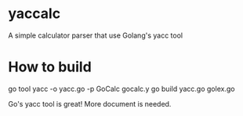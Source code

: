 # yaccalc
A simple calculator parser that use Golang's yacc tool 

# How to build

go tool yacc -o yacc.go -p GoCalc gocalc.y
go build yacc.go golex.go 

Go's yacc tool is great!  More document is needed.
